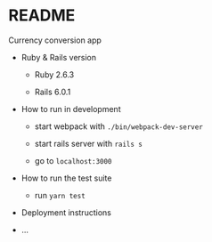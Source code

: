 # README

Currency conversion app

* Ruby & Rails version

  - Ruby 2.6.3

  - Rails 6.0.1


* How to run in development

  - start webpack with `./bin/webpack-dev-server`

  - start rails server with `rails s`

  - go to `localhost:3000`


* How to run the test suite
  - run `yarn test`

* Deployment instructions


* ...
